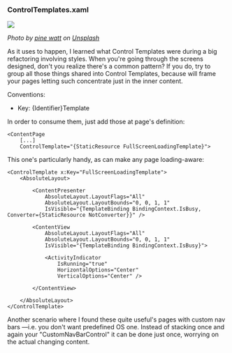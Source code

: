 ### ControlTemplates.xaml

![](items/images/pine-watt-412305-unsplash.jpg)

*Photo by [pine  watt](https://unsplash.com/photos/3_Xwxya43hE?utm_source=unsplash&utm_medium=referral&utm_content=creditCopyText) on [Unsplash](https://unsplash.com/search/photos/frame?utm_source=unsplash&utm_medium=referral&utm_content=creditCopyText)*

As it uses to happen, I learned what Control Templates were during a big refactoring involving styles. When you're going through the screens designed, don't you realize there's a common pattern? If you do, try to group all those things shared into Control Templates, because will frame your pages letting such concentrate just in the inner content.

Conventions:

- Key: {Identifier}Template

In order to consume them, just add those at page's definition:

```xaml
<ContentPage 
    [...]
    ControlTemplate="{StaticResource FullScreenLoadingTemplate}">
```

This one's particularly handy, as can make any page loading-aware:

```xaml
<ControlTemplate x:Key="FullScreenLoadingTemplate">
    <AbsoluteLayout>

        <ContentPresenter
            AbsoluteLayout.LayoutFlags="All"
            AbsoluteLayout.LayoutBounds="0, 0, 1, 1"
            IsVisible="{TemplateBinding BindingContext.IsBusy, Converter={StaticResource NotConverter}}" />

        <ContentView
            AbsoluteLayout.LayoutFlags="All"
            AbsoluteLayout.LayoutBounds="0, 0, 1, 1"
            IsVisible="{TemplateBinding BindingContext.IsBusy}">
            
            <ActivityIndicator
                IsRunning="true"
                HorizontalOptions="Center"
                VerticalOptions="Center" />
            
        </ContentView>

    </AbsoluteLayout>
</ControlTemplate>
```

Another scenario where I found these quite useful's pages with custom nav bars —i.e. you don't want predefined OS one. Instead of stacking once and again your "CustomNavBarControl" it can be done just once, worrying on the actual changing content.